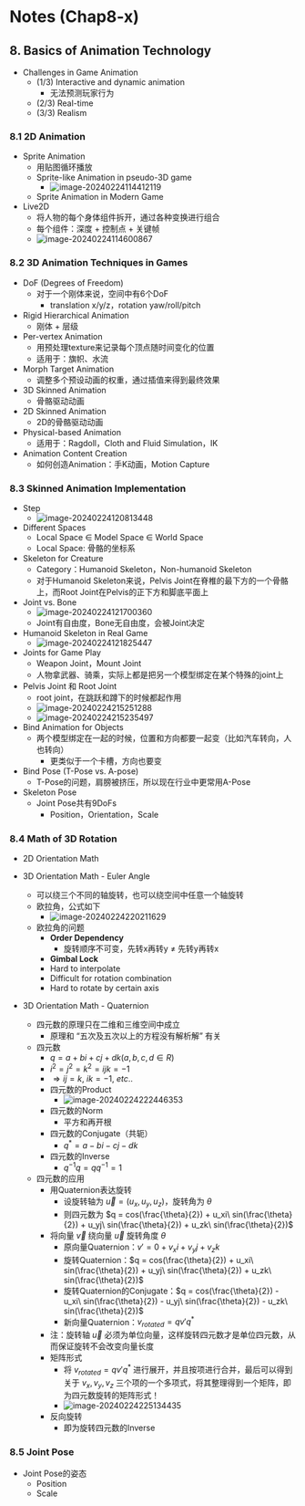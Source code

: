 # Notes (Chap8-x)

## 8. Basics of Animation Technology

* Challenges in Game Animation
  * (1/3) Interactive and dynamic animation
    * 无法预测玩家行为
  * (2/3) Real-time
  * (3/3) Realism

### 8.1 2D Animation

* Sprite Animation
  * 用贴图循环播放
  * Sprite-like Animation in pseudo-3D game
    * ![image-20240224114412119](./Notes%20(Chap8-x)/image-20240224114412119.png)
  * Sprite Animation in Modern Game
* Live2D
  * 将人物的每个身体组件拆开，通过各种变换进行组合
  * 每个组件：深度 + 控制点 + 关键帧
  * ![image-20240224114600867](./Notes%20(Chap8-x)/image-20240224114600867.png)

### 8.2 3D Animation Techniques in Games

* DoF (Degrees of Freedom)
  * 对于一个刚体来说，空间中有6个DoF
    * translation x/y/z，rotation yaw/roll/pitch
* Rigid Hierarchical Animation
  * 刚体 + 层级
* Per-vertex Animation
  * 用预处理texture来记录每个顶点随时间变化的位置
  * 适用于：旗帜、水流
* Morph Target Animation
  * 调整多个预设动画的权重，通过插值来得到最终效果
* 3D Skinned Animation
  * 骨骼驱动动画
* 2D Skinned Animation
  * 2D的骨骼驱动动画
* Physical-based Animation
  * 适用于：Ragdoll，Cloth and Fluid Simulation，IK
* Animation Content Creation
  * 如何创造Animation：手K动画，Motion Capture

### 8.3 Skinned Animation Implementation

* Step
  * ![image-20240224120813448](./Notes%20(Chap8-x)/image-20240224120813448.png)
* Different Spaces
  * Local Space ∈ Model Space ∈ World Space
  * Local Space: 骨骼的坐标系
* Skeleton for Creature
  * Category：Humanoid Skeleton，Non-humanoid Skeleton
  * 对于Humanoid Skeleton来说，Pelvis Joint在脊椎的最下方的一个骨骼上，而Root Joint在Pelvis的正下方和脚底平面上
* Joint vs. Bone
  * ![image-20240224121700360](./Notes%20(Chap8-x)/image-20240224121700360.png)
  * Joint有自由度，Bone无自由度，会被Joint决定
* Humanoid Skeleton in Real Game
  * ![image-20240224121825447](./Notes%20(Chap8-x)/image-20240224121825447-1708748305872-1.png)
* Joints for Game Play
  * Weapon Joint，Mount Joint
  * 人物拿武器、骑乘，实际上都是把另一个模型绑定在某个特殊的joint上
* Pelvis Joint 和 Root Joint
  * root joint，在跳跃和蹲下的时候都起作用
  * ![image-20240224215251288](./Notes%20(Chap8-x)/image-20240224215251288.png)
  * ![image-20240224215235497](./Notes%20(Chap8-x)/image-20240224215235497.png)
* Bind Animation for Objects
  * 两个模型绑定在一起的时候，位置和方向都要一起变（比如汽车转向，人也转向）
    * 更类似于一个卡槽，方向也要变
* Bind Pose (T-Pose vs. A-pose)
  * T-Pose的问题，肩膀被挤压，所以现在行业中更常用A-Pose
* Skeleton Pose
  * Joint Pose共有9DoFs
    * Position，Orientation，Scale

### 8.4 Math of 3D Rotation

* 2D Orientation Math

* 3D Orientation Math - Euler Angle

  * 可以绕三个不同的轴旋转，也可以绕空间中任意一个轴旋转
  * 欧拉角，公式如下
    * ![image-20240224220211629](./Notes%20(Chap8-x)/image-20240224220211629.png)
  * 欧拉角的问题
    * **Order Dependency**
      * 旋转顺序不可变，先转x再转y ≠ 先转y再转x
    * **Gimbal Lock**
    * Hard to interpolate
    * Difficult for rotation combination
    * Hard to rotate by certain axis

* 3D Orientation Math - Quaternion

  * 四元数的原理只在二维和三维空间中成立
    * 原理和 “五次及五次以上的方程没有解析解” 有关
  * 四元数
    * $q = a + bi + cj + dk (a, b, c, d \in R)$
    * $i^2 = j^2 = k^2 = ijk = -1$
    * $\Rightarrow ij=k,\ ik=-1,\ etc..$
    * 四元数的Product
      * ![image-20240224222446353](./Notes%20(Chap8-x)/image-20240224222446353.png)
    * 四元数的Norm
      * 平方和再开根
    * 四元数的Conjugate（共轭）
      * $q^*=a-bi-cj-dk$
    * 四元数的Inverse
      * $q^{-1}q=qq^{-1}=1$
  * 四元数的应用
    * 用Quaternion表达旋转
      * 设旋转轴为 $\vec{u} = (u_x, u_y, u_z)$，旋转角为 $\theta$
      * 则四元数为 $q = cos(\frac{\theta}{2}) + u_xi\ sin(\frac{\theta}{2}) + u_yj\ sin(\frac{\theta}{2}) + u_zk\ sin(\frac{\theta}{2})$
    * 将向量 $\vec{v}$ 绕向量 $\vec{u}$ 旋转角度 $\theta$
      * 原向量Quaternion：$v' = 0 + v_x i + v_y j + v_z k$
      * 旋转Quaternion：$q = cos(\frac{\theta}{2}) + u_xi\ sin(\frac{\theta}{2}) + u_yj\ sin(\frac{\theta}{2}) + u_zk\ sin(\frac{\theta}{2})$
      * 旋转Quaternion的Conjugate：$q = cos(\frac{\theta}{2}) - u_xi\ sin(\frac{\theta}{2}) - u_yj\ sin(\frac{\theta}{2}) - u_zk\ sin(\frac{\theta}{2})$
      * 新向量Quaternion：$v_{rotated} = qv'q^*$
    * 注：旋转轴 $\vec{u}$ 必须为单位向量，这样旋转四元数才是单位四元数，从而保证旋转不会改变向量长度
    * 矩阵形式
      * 将 $v_{rotated} = qv'q^*$ 进行展开，并且按项进行合并，最后可以得到关于 $v_x, v_y, v_z$ 三个项的一个多项式，将其整理得到一个矩阵，即为四元数旋转的矩阵形式！
      * ![image-20240224225134435](./Notes%20(Chap8-x)/image-20240224225134435.png)
    * 反向旋转
      * 即为旋转四元数的Inverse

### 8.5 Joint Pose

* Joint Pose的姿态
  * Position
  * Scale